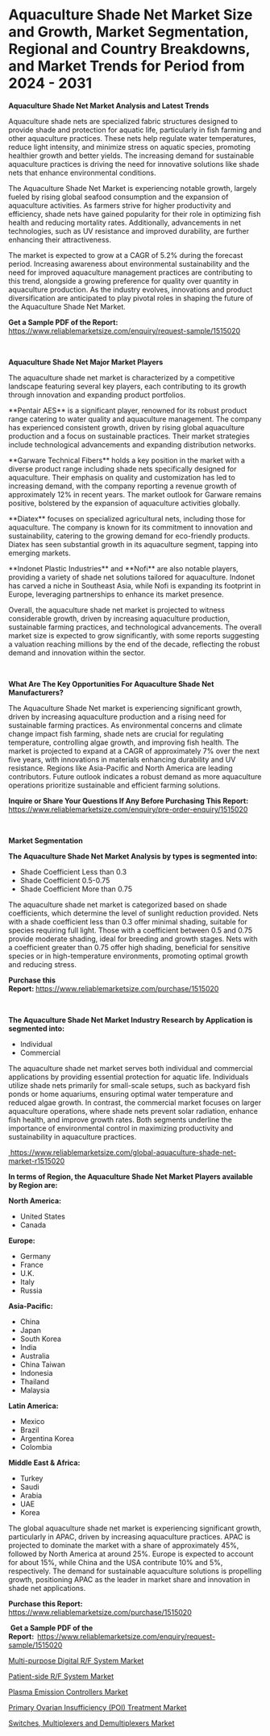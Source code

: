<p><h1>Aquaculture Shade Net Market Size and Growth, Market Segmentation, Regional and Country Breakdowns, and Market Trends for Period from 2024 -  2031</h1></p><p><strong>Aquaculture Shade Net Market Analysis and Latest Trends</strong></p>
<p><p>Aquaculture shade nets are specialized fabric structures designed to provide shade and protection for aquatic life, particularly in fish farming and other aquaculture practices. These nets help regulate water temperatures, reduce light intensity, and minimize stress on aquatic species, promoting healthier growth and better yields. The increasing demand for sustainable aquaculture practices is driving the need for innovative solutions like shade nets that enhance environmental conditions.</p><p>The Aquaculture Shade Net Market is experiencing notable growth, largely fueled by rising global seafood consumption and the expansion of aquaculture activities. As farmers strive for higher productivity and efficiency, shade nets have gained popularity for their role in optimizing fish health and reducing mortality rates. Additionally, advancements in net technologies, such as UV resistance and improved durability, are further enhancing their attractiveness.</p><p>The market is expected to grow at a CAGR of 5.2% during the forecast period. Increasing awareness about environmental sustainability and the need for improved aquaculture management practices are contributing to this trend, alongside a growing preference for quality over quantity in aquaculture production. As the industry evolves, innovations and product diversification are anticipated to play pivotal roles in shaping the future of the Aquaculture Shade Net Market.</p></p>
<p><strong>Get a Sample PDF of the Report:&nbsp;</strong> <a href="https://www.reliablemarketsize.com/enquiry/request-sample/1515020?utm_campaign=1592&utm_medium=2&utm_source=Github&utm_content=ia&utm_term=27102024&utm_id=aquaculture-shade-net">https://www.reliablemarketsize.com/enquiry/request-sample/1515020</a></p>
<p>&nbsp;</p>
<p><strong>Aquaculture Shade Net Major Market Players</strong></p>
<p><p>The aquaculture shade net market is characterized by a competitive landscape featuring several key players, each contributing to its growth through innovation and expanding product portfolios. </p><p>**Pentair AES** is a significant player, renowned for its robust product range catering to water quality and aquaculture management. The company has experienced consistent growth, driven by rising global aquaculture production and a focus on sustainable practices. Their market strategies include technological advancements and expanding distribution networks.</p><p>**Garware Technical Fibers** holds a key position in the market with a diverse product range including shade nets specifically designed for aquaculture. Their emphasis on quality and customization has led to increasing demand, with the company reporting a revenue growth of approximately 12% in recent years. The market outlook for Garware remains positive, bolstered by the expansion of aquaculture activities globally.</p><p>**Diatex** focuses on specialized agricultural nets, including those for aquaculture. The company is known for its commitment to innovation and sustainability, catering to the growing demand for eco-friendly products. Diatex has seen substantial growth in its aquaculture segment, tapping into emerging markets.</p><p>**Indonet Plastic Industries** and **Nofi** are also notable players, providing a variety of shade net solutions tailored for aquaculture. Indonet has carved a niche in Southeast Asia, while Nofi is expanding its footprint in Europe, leveraging partnerships to enhance its market presence.</p><p>Overall, the aquaculture shade net market is projected to witness considerable growth, driven by increasing aquaculture production, sustainable farming practices, and technological advancements. The overall market size is expected to grow significantly, with some reports suggesting a valuation reaching millions by the end of the decade, reflecting the robust demand and innovation within the sector.</p></p>
<p>&nbsp;</p>
<p><strong>What Are The Key Opportunities For Aquaculture Shade Net Manufacturers?</strong></p>
<p><p>The Aquaculture Shade Net market is experiencing significant growth, driven by increasing aquaculture production and a rising need for sustainable farming practices. As environmental concerns and climate change impact fish farming, shade nets are crucial for regulating temperature, controlling algae growth, and improving fish health. The market is projected to expand at a CAGR of approximately 7% over the next five years, with innovations in materials enhancing durability and UV resistance. Regions like Asia-Pacific and North America are leading contributors. Future outlook indicates a robust demand as more aquaculture operations prioritize sustainable and efficient farming solutions.</p></p>
<p><strong>Inquire or Share Your Questions If Any Before Purchasing This Report:</strong> <a href="https://www.reliablemarketsize.com/enquiry/pre-order-enquiry/1515020?utm_campaign=1592&utm_medium=2&utm_source=Github&utm_content=ia&utm_term=27102024&utm_id=aquaculture-shade-net">https://www.reliablemarketsize.com/enquiry/pre-order-enquiry/1515020</a></p>
<p>&nbsp;</p>
<p><strong>Market Segmentation</strong></p>
<p><strong>The Aquaculture Shade Net Market Analysis by types is segmented into:</strong></p>
<p><ul><li>Shade Coefficient Less than 0.3</li><li>Shade Coefficient 0.5-0.75</li><li>Shade Coefficient More than 0.75</li></ul></p>
<p><p>The aquaculture shade net market is categorized based on shade coefficients, which determine the level of sunlight reduction provided. Nets with a shade coefficient less than 0.3 offer minimal shading, suitable for species requiring full light. Those with a coefficient between 0.5 and 0.75 provide moderate shading, ideal for breeding and growth stages. Nets with a coefficient greater than 0.75 offer high shading, beneficial for sensitive species or in high-temperature environments, promoting optimal growth and reducing stress.</p></p>
<p><strong>Purchase this Report:&nbsp;</strong><a href="https://www.reliablemarketsize.com/purchase/1515020?utm_campaign=1592&utm_medium=2&utm_source=Github&utm_content=ia&utm_term=27102024&utm_id=aquaculture-shade-net">https://www.reliablemarketsize.com/purchase/1515020</a></p>
<p>&nbsp;</p>
<p><strong>The Aquaculture Shade Net Market Industry Research by Application is segmented into:</strong></p>
<p><ul><li>Individual</li><li>Commercial</li></ul></p>
<p><p>The aquaculture shade net market serves both individual and commercial applications by providing essential protection for aquatic life. Individuals utilize shade nets primarily for small-scale setups, such as backyard fish ponds or home aquariums, ensuring optimal water temperature and reduced algae growth. In contrast, the commercial market focuses on larger aquaculture operations, where shade nets prevent solar radiation, enhance fish health, and improve growth rates. Both segments underline the importance of environmental control in maximizing productivity and sustainability in aquaculture practices.</p></p>
<p><a href="https://www.reliablemarketsize.com/global-aquaculture-shade-net-market-r1515020?utm_campaign=1592&utm_medium=2&utm_source=Github&utm_content=ia&utm_term=27102024&utm_id=aquaculture-shade-net">&nbsp;https://www.reliablemarketsize.com/global-aquaculture-shade-net-market-r1515020</a></p>
<p><strong>In terms of Region, the Aquaculture Shade Net Market Players available by Region are:</strong></p>
<p>
    <p> <strong> North America: </strong>
        <ul>
            <li>United States</li>
            <li>Canada</li>
        </ul>
        </p> 
    <p> <strong> Europe: </strong>
        <ul>
            <li>Germany</li>
            <li>France</li>
            <li>U.K.</li>
            <li>Italy</li>
            <li>Russia</li>
        </ul>
        </p> 
    <p> <strong> Asia-Pacific: </strong>
        <ul>
            <li>China</li>
            <li>Japan</li>
            <li>South Korea</li>
            <li>India</li>
            <li>Australia</li>
            <li>China Taiwan</li>
            <li>Indonesia</li>
            <li>Thailand</li>
            <li>Malaysia</li>
        </ul>
        </p> 
    <p> <strong> Latin America: </strong>
        <ul>
            <li>Mexico</li>
            <li>Brazil</li>
            <li>Argentina Korea</li>
            <li>Colombia</li>
        </ul>
        </p> 
    <p> <strong> Middle East & Africa: </strong>
        <ul>
            <li>Turkey</li>
            <li>Saudi</li>
            <li>Arabia</li>
            <li>UAE</li>
            <li>Korea</li>
        </ul>
    </p>
    </p>
<p><p>The global aquaculture shade net market is experiencing significant growth, particularly in APAC, driven by increasing aquaculture practices. APAC is projected to dominate the market with a share of approximately 45%, followed by North America at around 25%. Europe is expected to account for about 15%, while China and the USA contribute 10% and 5%, respectively. The demand for sustainable aquaculture solutions is propelling growth, positioning APAC as the leader in market share and innovation in shade net applications.</p></p>
<p><strong>Purchase this Report: </strong><a href="https://www.reliablemarketsize.com/purchase/1515020?utm_campaign=1592&utm_medium=2&utm_source=Github&utm_content=ia&utm_term=27102024&utm_id=aquaculture-shade-net">https://www.reliablemarketsize.com/purchase/1515020</a></p>
<p>&nbsp;<strong>Get a Sample PDF of the Report:&nbsp;&nbsp;</strong><a href="https://www.reliablemarketsize.com/enquiry/request-sample/1515020?utm_campaign=1592&utm_medium=2&utm_source=Github&utm_content=ia&utm_term=27102024&utm_id=aquaculture-shade-net">https://www.reliablemarketsize.com/enquiry/request-sample/1515020</a></p>
<p><strong></strong></p>
<p><p><a href="https://www.linkedin.com/pulse/multi-purpose-digital-rf-system-market-investigation-opqwc?utm_campaign=1592&utm_medium=2&utm_source=Github&utm_content=ia&utm_term=27102024&utm_id=aquaculture-shade-net">Multi-purpose Digital R/F System Market</a></p><p><a href="https://www.linkedin.com/pulse/analyzing-global-patient-side-rf-system-market-growth-cpllc?utm_campaign=1592&utm_medium=2&utm_source=Github&utm_content=ia&utm_term=27102024&utm_id=aquaculture-shade-net">Patient-side R/F System Market</a></p><p><a href="https://github.com/FahadAhmed223/Market-Research-Report-List-1/blob/main/plasma-emission-controllers-market.md?utm_campaign=1592&utm_medium=2&utm_source=Github&utm_content=ia&utm_term=27102024&utm_id=aquaculture-shade-net">Plasma Emission Controllers Market</a></p><p><a href="https://www.linkedin.com/pulse/regulatory-landscape-its-influence-global-primary-ovarian-insufficiency-couhc?utm_campaign=1592&utm_medium=2&utm_source=Github&utm_content=ia&utm_term=27102024&utm_id=aquaculture-shade-net">Primary Ovarian Insufficiency (POI) Treatment Market</a></p><p><a href="https://www.linkedin.com/pulse/switches-multiplexers-demultiplexers-market-ecosystem-competitive-viqjc?utm_campaign=1592&utm_medium=2&utm_source=Github&utm_content=ia&utm_term=27102024&utm_id=aquaculture-shade-net">Switches, Multiplexers and Demultiplexers Market</a></p></p>